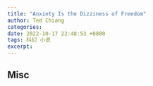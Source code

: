 ```yaml
---
title: "Anxiety Is the Dizziness of Freedom"
author: Ted Chiang
categories: 
date: 2022-10-17 22:48:53 +0800
tags: 科幻 小说
excerpt: 
---
```












## Misc





